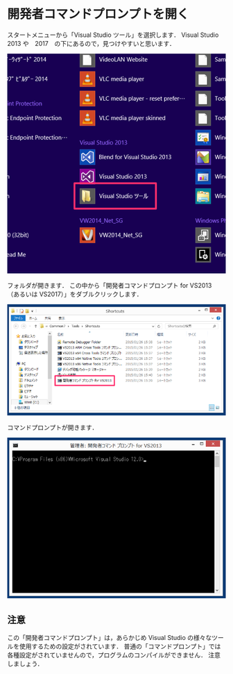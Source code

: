 # 開発者コマンドプロンプトを開く

スタートメニューから「Visual Studio ツール」を選択します．
Visual Studio 2013 や　2017　の下にあるので，見つけやすいと思います．

![menu02](/img/menu02.png)

フォルダが開きます．
この中から「開発者コマンドプロンプト for VS2013　（あるいは VS2017）」をダブルクリックします．

![tool01](/img/tool01.png)

コマンドプロンプトが開きます．

![tool02](/img/tool02.png)

## 注意

この「開発者コマンドプロンプト」は，あらかじめ Visual Studio の様々なツールを使用するための設定がされています．
普通の「コマンドプロンプト」では各種設定がされていませんので，プログラムのコンパイルができません．
注意しましょう．
